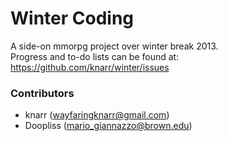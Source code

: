 Winter Coding
=============

A side-on mmorpg project over winter break 2013.  
Progress and to-do lists can be found at: https://github.com/knarr/winter/issues

### Contributors
* knarr (wayfaringknarr@gmail.com)
* Doopliss (mario_giannazzo@brown.edu)